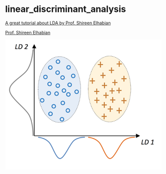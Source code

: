 # linear_discriminant_analysis


[A great tutorial about LDA by Prof. Shireen Elhabian](http://www.sci.utah.edu/~shireen/pdfs/tutorials/Elhabian_LDA09.pdf)


[Prof. Shireen Elhabian](http://www.sci.utah.edu/~shireen/index.html)


![linear_discriminant_analysis](https://github.com/NoriKaneshige/linear_discriminant_analysis/blob/master/linear_discriminant_analysis.png)
